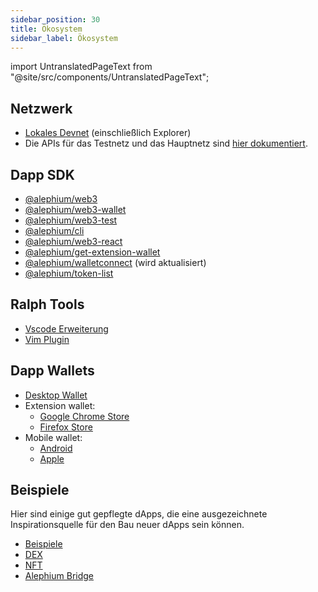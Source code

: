 ```yaml
---
sidebar_position: 30
title: Ökosystem
sidebar_label: Ökosystem
---
```


import UntranslatedPageText from "@site/src/components/UntranslatedPageText";

<UntranslatedPageText />

## Netzwerk

- [Lokales Devnet](https://github.com/alephium/alephium-stack#devnet) (einschließlich Explorer)
- Die APIs für das Testnetz und das Hauptnetz sind [hier dokumentiert](/dapps/public-services#api-aliases).

## Dapp SDK
- [@alephium/web3](https://www.npmjs.com/package/@alephium/web3)
- [@alephium/web3-wallet](https://www.npmjs.com/package/@alephium/web3-wallet) 
- [@alephium/web3-test](https://www.npmjs.com/package/@alephium/web3-test) 
- [@alephium/cli](https://www.npmjs.com/package/@alephium/cli) 
- [@alephium/web3-react](https://www.npmjs.com/package/@alephium/web3-react) 
- [@alephium/get-extension-wallet](https://www.npmjs.com/package/@alephium/get-extension-wallet) 
- [@alephium/walletconnect](https://www.npmjs.com/package/@alephium/walletconnect-provider) (wird aktualisiert) 
- [@alephium/token-list](https://www.npmjs.com/package/@alephium/token-list) 

## Ralph Tools
- [Vscode Erweiterung](https://marketplace.visualstudio.com/items?itemName=alephium.ralph-vscode-alephium)
- [Vim Plugin ](https://github.com/tdroxler/ralph.vim)

## Dapp Wallets
- [Desktop Wallet](https://github.com/alephium/desktop-wallet/releases/latest)
- Extension wallet:
  - [Google Chrome Store](https://chrome.google.com/webstore/detail/alephium-extension-wallet/gdokollfhmnbfckbobkdbakhilldkhcj)
  - [Firefox Store](https://addons.mozilla.org/en-US/firefox/addon/alephiumextensionwallet/)
- Mobile wallet:
  - [Android](https://play.google.com/store/apps/details?id=org.alephium.wallet)
  - [Apple](https://apps.apple.com/us/app/alephium-wallet/id6469043072)

## Beispiele

Hier sind einige gut gepflegte dApps, die eine ausgezeichnete Inspirationsquelle für den Bau neuer dApps sein können.

- [Beispiele](https://github.com/alephium/ralph-example)
- [DEX](https://github.com/alephium/alephium-dex/tree/master/contracts) 
- [NFT](https://github.com/alephium/alephium-nft) 
- [Alephium Bridge](https://github.com/alephium/wormhole-fork/tree/add-alephium-to-wormhole/alephium) 
